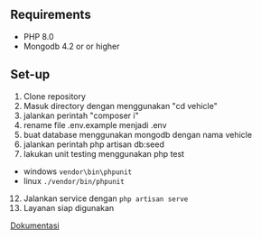 ## Requirements
- PHP 8.0 
- Mongodb 4.2 or or higher

## Set-up
1. Clone repository 
2. Masuk directory dengan menggunakan "cd vehicle"
3. jalankan perintah "composer i"
4. rename file .env.example menjadi .env
5. buat database menggunakan mongodb dengan nama vehicle
6. jalankan perintah php artisan db:seed
7. lakukan unit testing menggunakan php test
 - windows `vendor\bin\phpunit`
 - linux `./vendor/bin/phpunit` 
12. Jalankan service dengan `php artisan serve`
13. Layanan siap digunakan

[Dokumentasi](https://documenter.getpostman.com/view/18328201/UyxjG6tV)

